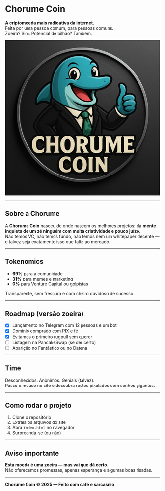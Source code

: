 # Chorume Coin

**A criptomoeda mais radioativa da internet.**  
Feita por uma pessoa comum, para pessoas comuns.  
Zoeira? Sim. Potencial de bilhão? Também.

![Chorume Coin Logo](./logo.png)

---

## Sobre a Chorume

A **Chorume Coin** nasceu de onde nascem os melhores projetos: da **mente inquieta de um zé ninguém com muita criatividade e pouco juízo**.  
Não temos VC, não temos fundo, não temos nem um whitepaper decente — e talvez seja exatamente isso que falte ao mercado.

---

## Tokenomics

- **69%** para a comunidade  
- **31%** para memes e marketing  
- **0%** para Venture Capital ou golpistas  

Transparente, sem frescura e com cheiro duvidoso de sucesso.

---

## Roadmap (versão zoeira)

- [x] Lançamento no Telegram com 12 pessoas e um bot
- [x] Domínio comprado com PIX e fé
- [x] Evitamos o primeiro rugpull sem querer
- [ ] Listagem na PancakeSwap (se der certo)
- [ ] Aparição no Fantástico ou no Datena

---

## Time

Desconhecidos. Anônimos. Geniais (talvez).  
Passe o mouse no site e descubra rostos pixelados com sonhos gigantes.

---

## Como rodar o projeto

1. Clone o repositório  
2. Extraia os arquivos do site  
3. Abra `index.html` no navegador  
4. Surpreenda-se (ou não)

---

## Aviso importante

**Esta moeda é uma zoeira — mas vai que dá certo.**  
Não oferecemos promessas, apenas esperança e algumas boas risadas.

---

**Chorume Coin © 2025 — Feito com café e sarcasmo**
